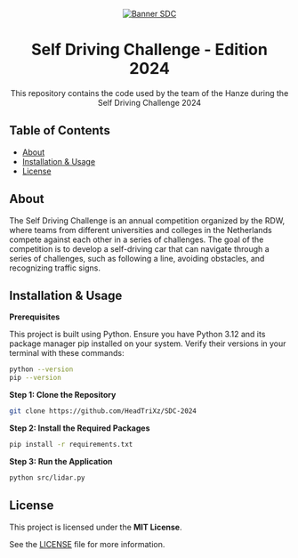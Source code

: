 <div align="center">

[![Banner SDC][banner]][link-repo]

</div>

<div align="center">
    <h1>Self Driving Challenge - Edition 2024</h1>
    <p>This repository contains the code used by the team of the Hanze during the Self Driving Challenge 2024</p>
</div>

## Table of Contents
- [About](#about)
- [Installation & Usage](#installation--usage)
- [License](#license)

## About
The Self Driving Challenge is an annual competition organized by the RDW, where teams from different universities and colleges in the Netherlands compete against each other in a series of challenges. The goal of the competition is to develop a self-driving car that can navigate through a series of challenges, such as following a line, avoiding obstacles, and recognizing traffic signs.

## Installation & Usage
**Prerequisites**

This project is built using Python. Ensure you have Python 3.12 and its package manager pip installed on your system. Verify their versions in your terminal with these commands:
```bash
python --version
pip --version
```

**Step 1: Clone the Repository**
```bash
git clone https://github.com/HeadTriXz/SDC-2024
```

**Step 2: Install the Required Packages**
```bash
pip install -r requirements.txt
```

**Step 3: Run the Application**
```bash
python src/lidar.py
```

## License
This project is licensed under the **MIT License**.

See the [LICENSE](LICENSE) file for more information.

<!-- Links -->
[link-repo]:https://github.com/HeadTriXz/SDC-2024
[banner]:https://github.com/HeadTriXz/SDC-2024/assets/32986761/e1194707-aa35-4649-b31d-97624179e18f
